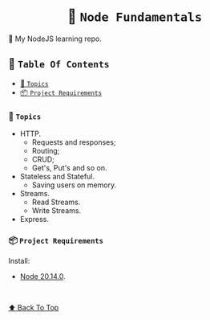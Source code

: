 <div align="center">

# 📗 `Node Fundamentals` <!-- omit in toc -->

</div>

📗 My NodeJS learning repo.

## 📖 `Table Of Contents` <!-- omit in toc -->

- [📑️ `Topics`](#️-topics)
- [📦 `Project Requirements`](#-project-requirements)

### 📑️ `Topics`

- HTTP.
  - Requests and responses;
  - Routing;
  - CRUD;
  - Get's, Put's and so on.
- Stateless and Stateful.
  - Saving users on memory.
- Streams.
  - Read Streams.
  - Write Streams.
- Express.

### 📦 `Project Requirements`

Install:

- [Node 20.14.0](https://nodejs.org/en/download).

<br>

[⬆ Back To Top](#-node-fundamentals-)
